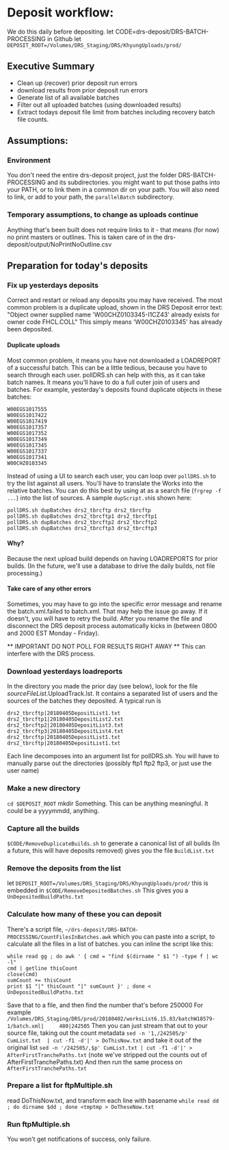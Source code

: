 # Deposit workflow:
We do this daily before depositing.
let CODE=drs-deposit/DRS-BATCH-PROCESSING in Github
let `DEPOSIT_ROOT=/Volumes/DRS_Staging/DRS/KhyungUploads/prod/`
## Executive Summary
* Clean up (recover) prior deposit run errors
* download results from prior deposit run errors
* Generate list of all available batches 
* Filter out all uploaded batches (using downloaded results)
* Extract todays deposit file limit from batches including recovery batch file counts.
## Assumptions:
### Environment
You don't need the entire drs-deposit project, just the folder DRS-BATCH-PROCESSING and its subdirectories. you might want to put those paths into your PATH, or to link them in a common dir on your path.
You will also need to link, or add to your path, the `parallelBatch` subdirectory.
### Temporary assumptions, to change as uploads continue
Anything that's been built does not require links to it - that means (for now)
no print masters or outlines. This is taken care of in the drs-deposit/output/NoPrintNoOutline.csv
## Preparation for today's deposits
### Fix up yesterdays deposits
Correct and restart or reload any deposits you may have received. The most common problem is a duplicate upload, shown in the DRS Deposit error text:
"Object owner supplied name 'W00CHZ0103345-I1CZ43' already exists for owner code FHCL.COLL" This simply means 'W00CHZ0103345' has already been deposited.
#### Duplicate uploads
Most common problem, it means you have not downloaded a LOADREPORT of a successful batch.
This can be a little tedious, because you have to search through each user.
pollDRS.sh can help with this, as it can take batch names. It means you'll have to do a full outer join of users and batches. For example, yesterday's deposits found duplicate objects in these batches:
```
W00EGS1017555
W00EGS1017422
W00EGS1017419
W00EGS1017357
W00EGS1017352
W00EGS1017349
W00EGS1017345
W00EGS1017337
W00EGS1017341
W00CHZ0103345
```
Instead of using a UI to search each user, you can loop over `pollDRS.sh` to try the list against all users. You'll have to translate the Works into the relative batches. You can do this best by using at as a search file (`frgrep -f ...`) into the list of sources. A sample `dupScript.sh`is shown here:
```
pollDRS.sh dupBatches drs2_tbrcftp drs2_tbrcftp
pollDRS.sh dupBatches drs2_tbrcftp1 drs2_tbrcftp1
pollDRS.sh dupBatches drs2_tbrcftp2 drs2_tbrcftp2
pollDRS.sh dupBatches drs2_tbrcftp3 drs2_tbrcftp3
```
#### Why?
Because the next upload build depends on having LOADREPORTS for prior builds. (In the future, we'll use a database to drive the daily builds, not file processing.)

#### Take care of any other errors
Sometimes, you may have to go into the specific error message and rename the batch.xml.failed to batch.xml. That may help the issue go away. If it doesn't, you will have to retry the build.
After you rename the file and disconnect the DRS deposit process automatically kicks in (between 0800 and 2000 EST Monday - Friday).

** IMPORTANT DO NOT POLL FOR RESULTS RIGHT AWAY ** This can interfere with the DRS process.

### Download yesterdays loadreports
In the directory you made the prior day (see below), look for the file _sourceFileList_.UploadTrack.lst. It contains a separated list of users and the sources of the batches they deposited. A typical run is
```
drs2_tbrcftp|20180405DepositList1.txt
drs2_tbrcftp1|20180405DepositList2.txt
drs2_tbrcftp2|20180405DepositList3.txt
drs2_tbrcftp3|20180405DepositList4.txt
drs2_tbrcftp|20180405DepositList1.txt
drs2_tbrcftp|20180405DepositList1.txt
```
Each line decomposes into an argument list for pollDRS.sh. You will have to manually parse out the directories (possibly ftp1 ftp2 ftp3, or just use the user name)

### Make a new directory
`cd $DEPOSIT_ROOT`
mkdir Something. This can be anything meaningful. It could be a yyyymmdd, anything.
### Capture all the builds
`$CODE/RemoveDuplicateBuilds.sh` to generate a canonical list of all builds
(In a future, this will have deposits removed)
gives you the file `BuildList.txt`
### Remove the deposits from the list
let `DEPOSIT_ROOT=/Volumes/DRS_Staging/DRS/KhyungUploads/prod/`
this is embedded in `$CODE/RemoveDepositedBatches.sh`
This gives you a `UnDepositedBuildPaths.txt`
### Calculate how many of these you can deposit
There's a script file, `~/drs-deposit/DRS-BATCH-PROCESSING/CountFilesInBatches.awk` which you can paste into a script, to calculate all the files in a list of batches. you can inline the script like this:
```
while read gg ; do awk ' { cmd = "find $(dirname " $1 ") -type f | wc -l"
cmd | getline thisCount
close(cmd)
sumCount += thisCount
print $1 "|" thisCount "|" sumCount }' ; done < UnDepositedBuildPaths.txt
```
Save that to a file, and then find the number that's before 250000
For example
`/Volumes/DRS_Staging/DRS/prod/20180402/worksList6.15.03/batchW18579-1/batch.xml|     480|242505`
Then you can just stream that out to your source file, taking out the count metadata
`sed -n '1,/242505/p' CumList.txt  | cut -f1 -d'|' > DoThisNow.txt`
and take it out of the original list
`sed -n '/242505/,$p' CumList.txt | cut -f1 -d'|' > AfterFirstTranchePaths.txt`
(note we've stripped out the counts out of AfterFirstTranchePaths.txt)
And then run the same process on `AfterFirstTranchePaths.txt`
### Prepare a list for ftpMultiple.sh
read DoThisNow.txt, and transform each line with basename
`while read dd ; do dirname $dd ; done <tmptmp > DoTheseNow.txt`
### Run ftpMultiple.sh
You won't get notifications of success, only failure.





